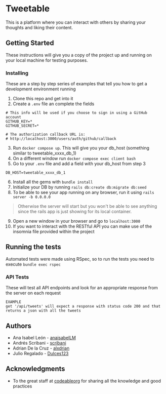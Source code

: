 # Tweetable

This is a platform where you can interact with others by sharing your thoughts and liking their content.

## Getting Started

These instructions will give you a copy of the project up and running on your local machine for testing purposes.

### Installing

These are a step by step series of examples that tell you how to get a development environment running

1. Clone this repo and get into it
2. Create a `.env` file an complete the fields

```
# This info will be used if you choose to sign in using a GitHub account
GITHUB_KEY=*
GITHUB_SECRET=*

# The authorization callback URL is:
# http://localhost:3000/users/auth/github/callback
```

3. Run `docker compose up`. This will give you your db_host (something similar to tweetable_xxxx_db_1)
4. On a different window run `docker compose exec client bash`
5. Go to your `.env` file and add a field with your db_host from step 3

```
DB_HOST=tweetable_xxxx_db_1
```

6. Install all the gems with `bundle install`
7. Initialize your DB by running `rails db:create db:migrate db:seed`
8. To be able to see your app running on any browser, run it using `rails server -b 0.0.0.0`

> Otherwise the server will start but you won't be able to see anything since the rails app is just showing for its local container.

9. Open a new window in your browser and go to `localhost:3000`
10. If you want to interact with the RESTful API you can make use of the insomnia file provided within the project

## Running the tests

Automated tests were made using RSpec, so to run the tests you need to execute `bundle exec rspec`

### API Tests

These will test all API endpoints and look for an appropriate response from the server on each request

```
EXAMPLE
get '/api/tweets' will expect a response with status code 200 and that returns a json with all the tweets
```

## Authors

- Ana Isabel León - [anaisabelLM](https://github.com/anaisabelLM)
- Andrés Scribani - [scribani](https://github.com/scribani)
- Adrian De la Cruz - [alxdrian](https://github.com/alxdrian)
- Julio Regalado - [Dulces123](https://github.com/Dulces123)

## Acknowledgments

- To the great staff at [codeableorg](https://github.com/codeableorg) for sharing all the knowledge and good practices
